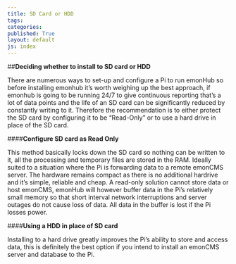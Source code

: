 ```yaml
---
title: SD Card or HDD 
tags: 
categories: 
published: True
layout: default
js: index
---
```

##**Deciding whether to install to SD card or HDD**

There are numerous ways to set-up and configure a Pi to run emonHub so before installing emonhub it’s worth weighing up the best approach, if emonhub is going to be running 24/7 to give continuous reporting that’s a lot of data points and the life of an SD card can be significantly reduced by constantly writing to it. Therefore the recommendation is to either protect the SD card by configuring it to be “Read-Only” or to use a hard drive in place of the SD card.

####**Configure SD card as Read Only**

This method basically locks down the SD card so nothing can be written to it, all the processing and temporary files are stored in the RAM. Ideally suited to a situation where the Pi is forwarding data to a remote emonCMS server. The hardware remains compact as there is no additional hardrive and it’s simple, reliable and cheap. A read-only solution cannot store data or host emonCMS, emonHub will however buffer data in the Pi’s relatively small memory so that short interval network interruptions and server outages do not cause loss of data. All data in the buffer is lost if the Pi losses power.

####**Using a HDD in place of SD card**

Installing to a hard drive greatly improves the Pi’s ability to store and access data, this is definitely the best option if you intend to install an emonCMS server and database to the Pi.
